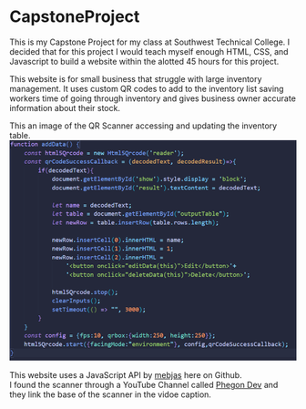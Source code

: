 # CapstoneProject
This is my Capstone Project for my class at Southwest Technical College. I decided that for this project I would teach myself enough HTML, CSS, and Javascript to build a website within the alotted 45 hours for this project.  

This website is for small business that struggle with large inventory management. It uses custom QR codes to add to the inventory list saving workers time of going through inventory and gives business owner accurate information about their stock.    

This an image of the QR Scanner accessing and updating the inventory table.  
![JavaScript of the QR Scanner updating the website.](https://github.com/WRelim/CapstoneProject/blob/01288bf3c1959791a4d06763fcd30668472dee1d/QrScannerJavaScript.png)

This website uses a JavaScript API by [mebjas](https://github.com/mebjas/html5-qrcode) here on Github.  
I found the scanner through a YouTube Channel called [Phegon Dev](https://www.youtube.com/watch?v=SoAZQK1PmRM&t=71s) and they link the base of the scanner in the vidoe caption.  
